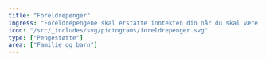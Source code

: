 ```yaml
---
title: "Foreldrepenger"
ingress: "Foreldrepengene skal erstatte inntekten din når du skal være hjemme med barnet i forbindelse med fødsel eller adopsjon."
icon: "/src/_includes/svg/pictograms/foreldrepenger.svg"
type: ["Pengestøtte"]
area: ["Familie og barn"]
---
```

